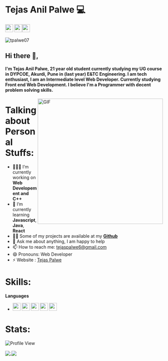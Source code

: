 # Tejas Anil Palwe 💻
<p>
<a href="https://twitter.com/palwe_tejas"><img src="https://aleen42.github.io/badges/src/twitter.svg" height=25></a> 
<a href="https://www.linkedin.com/in/tpalwe07/"><img src="https://img.shields.io/badge/linkedin-%230077B5.svg?&style=for-the-badge&logo=linkedin&logoColor=white" height=25></a><a href="https://www.instagram.com/tej_uss21/"><img src="https://img.shields.io/badge/instagram-%23E4405F.svg?&style=for-the-badge&logo=instagram&logoColor=white" height=25></a>

</p>
 
<p align="left"> <img src="https://komarev.com/ghpvc/?username=tpalwe07" alt="tpalwe07" /> </p> 
  
## Hi there 👋,           
#### I'm Tejas Anil Palwe, 21 year old student currently studying my UG course in DYPCOE, Akurdi, Pune in (last year) E&TC Engineering.  I am tech enthusiast, I am an Intermediate level Web Developer. Currently studying Front end Web Development. I believe I'm a Programmer with decent problem solving skills.  

<img align="right" alt="GIF" src="https://miro.medium.com/max/875/1*Urc28sbnORGOW5oyohQ06g.gif" width="400px" />  

# Talking about Personal Stuffs:

- 👨🏽‍💻 I’m currently working on **Web Developement and C++**
- 🌱 I’m currently learning **Javascript**, **Java**, **React**
- 👨‍💻 Some of my projects are available at my <a href="https://github.com/tpalwe07?tab=repositories">**Github**</a>
- 💬 Ask me about anything, I am happy to help
- 📫 How to reach me: tejaspalwe6@gmail.com
- 😄 Pronouns: Web Developer
- ⚡ Website : <a target="_blank" href="https://tpalwe07.github.io/">Tejas Palwe</a>

# Skills:

**Languages**
 * <img src ="https://camo.githubusercontent.com/d423cf12cc9ec53976db472d8844305e3f324418/68747470733a2f2f696d672e736869656c64732e696f2f62616467652f2d4a6176615363726970742d626c61636b3f7374796c653d666c61742d737175617265266c6f676f3d6a617661736372697074" height=25> <img src ="https://img.shields.io/badge/c++%20-%2300599C.svg?&style=for-the-badge&logo=c%2B%2B&logoColor=white" height=25> <img src ="https://img.shields.io/badge/html5%20-%23E34F26.svg?&style=for-the-badge&logo=html5&logoColor=white" height=25> <img src ="https://img.shields.io/badge/css3%20-%231572B6.svg?&style=for-the-badge&logo=css3&logoColor=white" height=25> <img src ="https://img.shields.io/badge/java-%23ED8B00.svg?&style=for-the-badge&logo=java&logoColor=white" height=25> 
 

 # Stats:
 
![Profile View](http://estruyf-github.azurewebsites.net/api/VisitorHit?user=tpalwe07&repo=github-visitors-badge&countColorcountColor&countColor=%237B1E7A)

<a href="https://tpalwe07.github.io">
  <img src="https://github-readme-stats.vercel.app/api?username=tpalwe07&count_private=true" align="center"/>
</a>
<a href="https://tpalwe07.github.io">
  <img src="https://github-readme-stats.vercel.app/api/top-langs/?username=tpalwe07&layout=compact" align="center"/>
</a>

